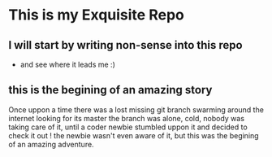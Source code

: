 # This is my Exquisite Repo

## I will start by writing non-sense into this repo 

* and see where it leads me :)

## this is the begining of an amazing story

Once uppon a time there was a lost missing git branch swarming around the internet looking for its master
the branch was alone, cold, nobody was taking care of it, until a coder newbie stumbled uppon it and decided to check it out !
the newbie wasn't even aware of it, but this was the begining of an amazing adventure. 